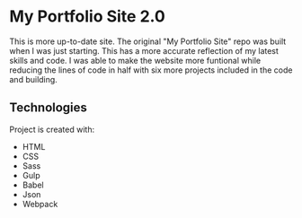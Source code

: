 # My Portfolio Site 2.0

This is more up-to-date site. The original "My Portfolio Site" repo was built when I was just starting. This has a more accurate reflection of my latest skills and code. I was able to make the website more funtional while reducing the lines of code in half with six more projects included in the code and building. 
	
## Technologies
Project is created with:
* HTML
* CSS
* Sass
* Gulp
* Babel
* Json
* Webpack

